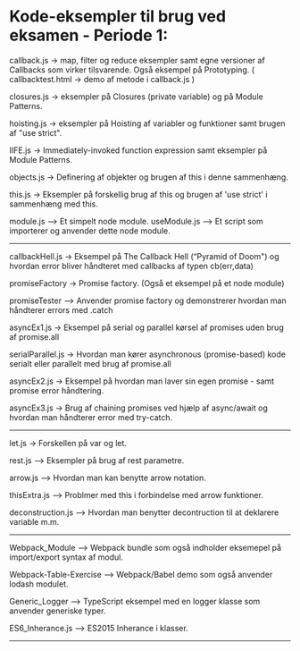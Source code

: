 # Kode-eksempler til brug ved eksamen - Periode 1:

callback.js  ->  map, filter og reduce eksempler samt egne versioner af Callbacks som virker tilsvarende. Også eksempel på Prototyping.
( callbacktest.html  ->  demo af metode i callback.js )

closures.js  ->  eksempler på Closures (private variable) og på Module Patterns.

hoisting.js  ->  eksempler på Hoisting af variabler og funktioner samt brugen af "use strict".

IIFE.js  ->  Immediately-invoked function expression samt eksempler på Module Patterns.

objects.js  ->  Definering af objekter og brugen af this i denne sammenhæng.

this.js  ->  Eksempler på forskellig brug af this og brugen af 'use strict' i sammenhæng med this.

module.js  -->  Et simpelt node module.
useModule.js  -->  Et script som importerer og anvender dette node module.

----

callbackHell.js  ->  Eksempel på The Callback Hell  (“Pyramid of Doom") 
                    og hvordan error bliver håndteret med callbacks af typen cb(err,data)

promiseFactory  ->  Promise factory. (Også et eksempel på et node module)

promiseTester  -->  Anvender promise factory og demonstrerer hvordan man håndterer errors med .catch

asyncEx1.js  ->  Eksempel på serial og parallel kørsel af promises uden brug af promise.all

serialParallel.js  ->  Hvordan man kører asynchronous (promise-based) kode serialt eller parallelt med brug af promise.all

asyncEx2.js  ->  Eksempel på hvordan man laver sin egen promise - samt promise error håndtering.

asyncEx3.js  ->  Brug af chaining promises ved hjælp af async/await og hvordan man håndterer error med try-catch.

----

let.js  ->  Forskellen på var og let.

rest.js  -->  Eksempler på brug af rest parametre.

arrow.js  -->  Hvordan man kan benytte arrow notation.

thisExtra.js  -->  Problmer med this i forbindelse med arrow funktioner.

deconstruction.js  -->  Hvordan man benytter decontruction til at deklarere variable m.m.

----

Webpack_Module  -->  Webpack bundle som også indholder eksemepel på import/export syntax af modul.

Webpack-Table-Exercise  -->  Webpack/Babel demo som også anvender lodash modulet.

Generic_Logger  -->  TypeScript eksempel med en logger klasse som anvender generiske typer.

ES6_Inherance.js  -->  ES2015 Inherance i klasser.

----




